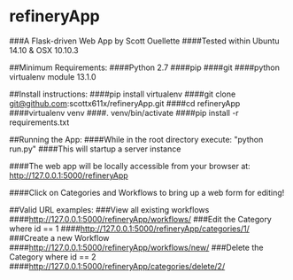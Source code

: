 # refineryApp
###A Flask-driven Web App by Scott Ouellette
####Tested within Ubuntu 14.10 & OSX 10.10.3

##Minimum Requirements:
####Python 2.7
####pip
####git
####python virtualenv module 13.1.0

##Install instructions:
####pip install virtualenv
####git clone git@github.com:scottx611x/refineryApp.git
####cd refineryApp
####virtualenv venv
####. venv/bin/activate
####pip install -r requirements.txt

##Running the App:
####While in the root directory execute: "python run.py"
####This will startup a server instance

####The web app will be locally accessible from your browser at: http://127.0.0.1:5000/refineryApp

####Click on Categories and Workflows to bring up a web form for editing!

##Valid URL examples:
###View all existing workflows
####http://127.0.0.1:5000/refineryApp/workflows/
###Edit the Category where id == 1
####http://127.0.0.1:5000/refineryApp/categories/1/ 
###Create a new Workflow
####http://127.0.0.1:5000/refineryApp/workflows/new/
###Delete the Category where id == 2
####http://127.0.0.1:5000/refineryApp/categories/delete/2/ 
